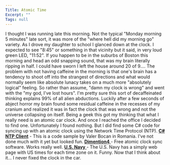 ```yaml
---
Title: Atomic Time
Excerpt: ""
Tags: null
---
```

I thought I was running late this morning. Not the typical "Monday morning 5 minutes" late sort, it was more of the "where hell did my morning go" variety. As I drove my daughter to school I glanced down at the clock. I expected to see "8:45" or something in that vicinity but it said, in very loud green LED, "11:52".  If you happen to be in the suburbs of Boston this morning and head an odd snapping sound, that was my brain literally ripping in half. I could have sworn I left the house around 20 of 9....
 The problem with not having caffeine in the morning is that one's brain has a tendency to shoot off into the strangest of directions and what would normally seem like absolute lunacy takes on a much more "absolutely logical" feeling. So rather than assume, "damn my clock is wrong" and went with the "my god, I've lost hours". I'm pretty sure this sort of decaffeinated thinking explains 99% of all alien abductions. Luckily after a few seconds of abject horror my brain found some residual caffeine in the recesses of my cranium and realized it was in fact the clock that was wrong and not the universe collapsing on itself.
 Being a geek this got my thinking that what I really need is an atomic car clock. And once I reached the office I decided to find one. Unfortunately I found nothing. But I did find some C# code for syncing up with an atomic clock using the Network Time Protocol (NTP). 
 <a href="http://www.codeproject.com/csharp/ntpclient.asp"><strong>C# NTP  Client</strong></a> - This is a code sample by Valer Bocan in Romania. I've not done much with it yet but looked fun.
 <a href="http://www.thinkman.com/dimension4/index.htm"><strong>Dimention4</strong> </a>- Free atomic clock sync software. Works really well. 
 <a href="http://tycho.usno.navy.mil/cgi-bin/timer.pl"><strong>U.S. Navy</strong> </a>- The U.S. Navy has a simply web page with US times for each time zone on it.
 Funny. Now that I think about it... I never fixed the clock in the car. 
